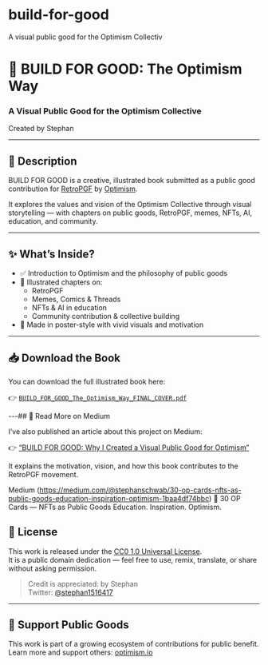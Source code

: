 # build-for-good
 A visual public good for the Optimism Collectiv
# 📘 BUILD FOR GOOD: The Optimism Way

### A Visual Public Good for the Optimism Collective  
Created by Stephan

---

## 📄 Description

BUILD FOR GOOD is a creative, illustrated book submitted as a public good contribution for [RetroPGF](https://community.optimism.io/docs/retro/retroPGF/) by [Optimism](https://optimism.io/).

It explores the values and vision of the Optimism Collective through visual storytelling — with chapters on public goods, RetroPGF, memes, NFTs, AI, education, and community.

---

## ✨ What’s Inside?

- ✅ Introduction to Optimism and the philosophy of public goods  
- 🎨 Illustrated chapters on:
  - RetroPGF
  - Memes, Comics & Threads
  - NFTs & AI in education
  - Community contribution & collective building
- 🧱 Made in poster-style with vivid visuals and motivation

---

## 📥 Download the Book

You can download the full illustrated book here:

👉 [`BUILD_FOR_GOOD_The_Optimism_Way_FINAL_COVER.pdf`](./BUILD_FOR_GOOD_The_Optimism_Way_FINAL_COVER.pdf)


---## 📰 Read More on Medium

I’ve also published an article about this project on Medium:

👉 [“BUILD FOR GOOD: Why I Created a Visual Public Good for Optimism”](https://medium.com/@stephanschwab/30-op-cards-nfts-as-public-goods-education-inspiration-optimism-1baa4df74bbc)

It explains the motivation, vision, and how this book contributes to the RetroPGF movement.

Medium (https://medium.com/@stephanschwab/30-op-cards-nfts-as-public-goods-education-inspiration-optimism-1baa4df74bbc)
🎴 30 OP Cards — NFTs as Public Goods Education. Inspiration. Optimism.


## 🪪 License

This work is released under the [CC0 1.0 Universal License](https://creativecommons.org/publicdomain/zero/1.0/).  
It is a public domain dedication — feel free to use, remix, translate, or share without asking permission.

> Credit is appreciated: by Stephan  
> Twitter: [@stephan1516417](https://twitter.com/stephan1516417)

---

## 🙌 Support Public Goods

This work is part of a growing ecosystem of contributions for public benefit.  
Learn more and support others: [optimism.io](https://www.optimism.io)
